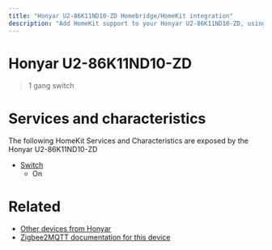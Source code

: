 ```yaml
---
title: "Honyar U2-86K11ND10-ZD Homebridge/HomeKit integration"
description: "Add HomeKit support to your Honyar U2-86K11ND10-ZD, using Homebridge, Zigbee2MQTT and homebridge-z2m."
---
```

<!---
This file has been GENERATED using src/docgen/docgen.ts
DO NOT EDIT THIS FILE MANUALLY!
-->
# Honyar U2-86K11ND10-ZD
> 1 gang switch


# Services and characteristics
The following HomeKit Services and Characteristics are exposed by
the Honyar U2-86K11ND10-ZD

* [Switch](../../switch.md)
  * On


# Related
* [Other devices from Honyar](../index.md#honyar)
* [Zigbee2MQTT documentation for this device](https://www.zigbee2mqtt.io/devices/U2-86K11ND10-ZD.html)